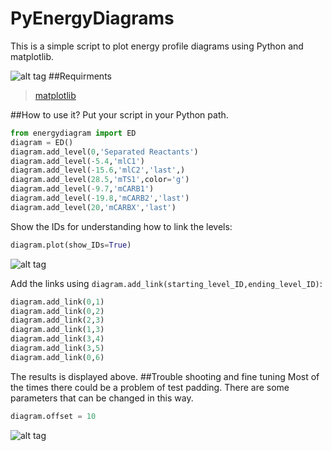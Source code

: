 # PyEnergyDiagrams
This is a simple script to plot energy profile diagrams using Python and matplotlib.

![alt tag](https://github.com/giacomomarchioro/PyEnergyDiagrams/blob/master/Final.png)
##Requirments
  > [matplotlib](http://matplotlib.org/users/installing.html)
  
##How to use it?
Put your script in your Python path.

```python
from energydiagram import ED
diagram = ED()
diagram.add_level(0,'Separated Reactants')
diagram.add_level(-5.4,'mlC1')
diagram.add_level(-15.6,'mlC2','last',)
diagram.add_level(28.5,'mTS1',color='g')
diagram.add_level(-9.7,'mCARB1')
diagram.add_level(-19.8,'mCARB2','last')
diagram.add_level(20,'mCARBX','last')
```
Show the IDs for understanding how to link the levels:

```python
diagram.plot(show_IDs=True)
```
![alt tag](https://github.com/giacomomarchioro/PyEnergyDiagrams/blob/master/With_IDs.png)

Add the links using `diagram.add_link(starting_level_ID,ending_level_ID)`:
```python
diagram.add_link(0,1)
diagram.add_link(0,2)
diagram.add_link(2,3)
diagram.add_link(1,3)
diagram.add_link(3,4)
diagram.add_link(3,5)
diagram.add_link(0,6)
```
The results is displayed above.
##Trouble shooting and fine tuning
Most of the times there could be a problem of test padding. There are some parameters that can be changed in this way.
```python
diagram.offset = 10
```
![alt tag](https://github.com/giacomomarchioro/PyEnergyDiagrams/blob/master/Explained.jpg)
